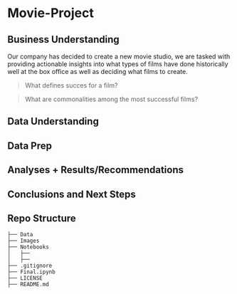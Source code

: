 # Movie-Project
## Business Understanding
Our company has decided to create a new movie studio, we are tasked with providing actionable insights into what types of films have done historically well at the box office as well as deciding what films to create.

> What defines succes for a film?

> What are commonalities among the most successful films?

## Data Understanding

## Data Prep

## Analyses + Results/Recommendations 

## Conclusions and Next Steps

## Repo Structure 
```
├── Data
├── Images
├── Notebooks
│   ├── 
│   ├── 
├── .gitignore
├── Final.ipynb
├── LICENSE
├── README.md
```
